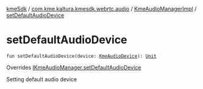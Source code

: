 [kmeSdk](../../index.md) / [com.kme.kaltura.kmesdk.webrtc.audio](../index.md) / [KmeAudioManagerImpl](index.md) / [setDefaultAudioDevice](./set-default-audio-device.md)

# setDefaultAudioDevice

`fun setDefaultAudioDevice(device: `[`KmeAudioDevice`](../-kme-audio-device/index.md)`): `[`Unit`](https://kotlinlang.org/api/latest/jvm/stdlib/kotlin/-unit/index.html)

Overrides [IKmeAudioManager.setDefaultAudioDevice](../-i-kme-audio-manager/set-default-audio-device.md)

Setting default audio device

